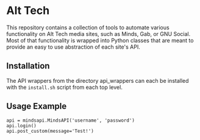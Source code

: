 # Alt Tech

This repository contains a collection of tools to automate
various functionality on Alt Tech media sites, such as Minds,
Gab, or GNU Social. Most of that functionality is wrapped into
Python classes that are meant to provide an easy to use
abstraction of each site's API.

## Installation

The API wrappers from the directory api_wrappers can each be
installed with the ``install.sh`` script from each top level.

## Usage Example

```
api = mindsapi.MindsAPI('username', 'password')
api.login()
api.post_custom(message='Test!')
```

